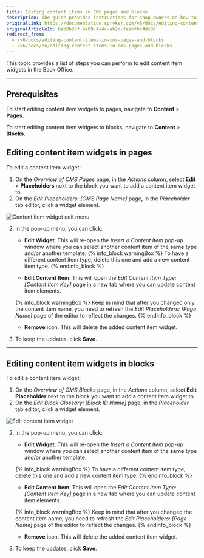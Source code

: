```yaml
---
title: Editing content items in CMS pages and blocks
description: The guide provides instructions for shop owners on how to update content item widgets in pages and blocks from the Back Office.
originalLink: https://documentation.spryker.com/v6/docs/editing-content-items-in-cms-pages-and-blocks
originalArticleId: 6ab8b35f-be09-4c4c-ab2c-feabfbc4dc36
redirect_from:
  - /v6/docs/editing-content-items-in-cms-pages-and-blocks
  - /v6/docs/en/editing-content-items-in-cms-pages-and-blocks
---
```


This topic provides a list of steps you can perform to edit content item widgets in the Back Office.
***

## Prerequisites

To start editing content item widgets to pages, navigate to **Content** > **Pages**.

To start editing content item widgets to blocks, navigate to **Content** > **Blocks**.

## Editing content item widgets in pages 

To edit a content item widget:

1. On the *Overview of CMS Pages* page, in the *Actions* column, select **Edit** > **Placeholders** next to the block you want to add a content item widget to.
2. On the *Edit Placeholders: [CMS Page Name]* page, in the *Placeholder* tab editor, click a widget element.

![Content item widget edit menu](https://spryker.s3.eu-central-1.amazonaws.com/docs/User+Guides/Back+Office+User+Guides/Content+Management+System/Content+Item+Widgets/Editing+Content+Item+Widgets/content-item-widget-menu.png) 

2. In the pop-up menu, you can click:
    * **Edit Widget**. This will re-open the *Insert a Content Item* pop-up window where you can select another content item of the **same** type and/or another template.
    {% info_block warningBox %}
To have a different content item type, delete this one and add a new content item type.
{% endinfo_block %}

    * **Edit Content Item**. This will open the *Edit Content Item Type: [Content Item Key]* page in a new tab where you can update content item elements. 

    {% info_block warningBox %}
Keep in mind that after you changed only the content item name, you need to refresh the *Edit Placeholders: [Page Name]* page of the editor to reflect the changes.
{% endinfo_block %}

    * **Remove** icon. This will delete the added content item widget.
3.  To keep the updates, click **Save**.

***
## Editing content item widgets in blocks
To edit a content item widget:

1. On the *Overview of CMS Blocks* page, in the *Actions* column, select **Edit Placeholder** next to the block you want to add a content item widget to.
2. On the *Edit Block Glossary: [Block ID Name]* page, in the *Placeholder* tab editor, click a widget element.

![Edit content item widget](https://spryker.s3.eu-central-1.amazonaws.com/docs/User+Guides/Back+Office+User+Guides/Content+Management+System/Content+Item+Widgets/Editing+Content+Item+Widgets/content-item-widget-menu-block.png) 

2. In the pop-up menu, you can click:
    * **Edit Widget**. This will re-open the *Insert a Content Item* pop-up window where you can select another content item of the **same** type and/or another template.

    {% info_block warningBox %}
To have a different content item type, delete this one and add a new content item type.
{% endinfo_block %}

    * **Edit Content Item**. This will open the *Edit Content Item Type: [Content Item Key]* page in a new tab where you can update content item elements. 

    {% info_block warningBox %}
Keep in mind that after you changed the content item name, you need to refresh the *Edit Placeholders: [Page Name]* page of the editor to reflect the changes.
{% endinfo_block %}

    * **Remove** icon. This will delete the added content item widget.
3.  To keep the updates, click **Save**.
